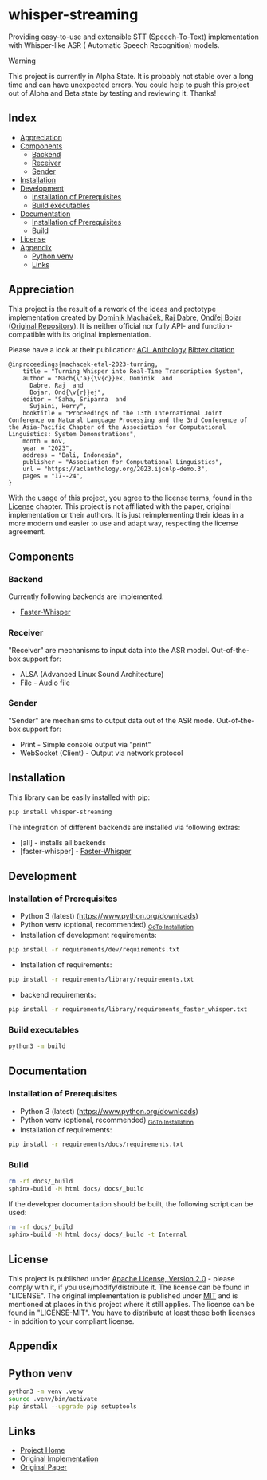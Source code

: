 # whisper-streaming

Providing easy-to-use and extensible STT (Speech-To-Text) implementation with Whisper-like ASR (
Automatic Speech Recognition) models.

> [!WARNING]  
> This project is currently in Alpha State. It is probably not stable over a long time and can have
> unexpected errors. You could help to push this project out of Alpha and Beta state by testing and
> reviewing it. Thanks!

## Index

* [Appreciation](#appreciation)
* [Components](#components)
    * [Backend](#backend)
    * [Receiver](#receiver)
    * [Sender](#sender)
* [Installation](#installation)
* [Development](#development)
    * [Installation of Prerequisites](#installation-of-prerequisites)
    * [Build executables](#build-executables)
* [Documentation](#documentation)
    * [Installation of Prerequisites](#installation-of-prerequisites-1)
    * [Build](#build)
* [License](#license)
* [Appendix](#appendix)
    * [Python venv](#python-venv)
    * [Links](#links)

## Appreciation

This project is the result of a rework of the ideas and prototype implementation created
by [Dominik Macháček](https://ufal.mff.cuni.cz/dominik-machacek), [Raj Dabre](https://prajdabre.github.io/), [Ondřej Bojar](https://ufal.mff.cuni.cz/ondrej-bojar) ([Original Repository](https://github.com/ufal/whisper_streaming)).
It is neither official nor fully API- and function-compatible with its original implementation.

Please have a look at their publication:
[ACL Anthology](https://aclanthology.org/2023.ijcnlp-demo.3/)
[Bibtex citation](https://aclanthology.org/2023.ijcnlp-demo.3.bib)

```
@inproceedings{machacek-etal-2023-turning,
    title = "Turning Whisper into Real-Time Transcription System",
    author = "Mach{\'a}{\v{c}}ek, Dominik  and
      Dabre, Raj  and
      Bojar, Ond{\v{r}}ej",
    editor = "Saha, Sriparna  and
      Sujaini, Herry",
    booktitle = "Proceedings of the 13th International Joint Conference on Natural Language Processing and the 3rd Conference of the Asia-Pacific Chapter of the Association for Computational Linguistics: System Demonstrations",
    month = nov,
    year = "2023",
    address = "Bali, Indonesia",
    publisher = "Association for Computational Linguistics",
    url = "https://aclanthology.org/2023.ijcnlp-demo.3",
    pages = "17--24",
}
```

With the usage of this project, you agree to the license terms, found in the [License](#license)
chapter.
This project is not affiliated with the paper, original implementation or their authors. It is just
reimplementing their ideas in a more modern und easier to use and adapt way, respecting the license
agreement.

## Components

### Backend

Currently following backends are implemented:

* [Faster-Whisper](https://github.com/SYSTRAN/faster-whisper)

### Receiver

"Receiver" are mechanisms to input data into the ASR model. Out-of-the-box support for:

* ALSA (Advanced Linux Sound Architecture)
* File - Audio file

### Sender

"Sender" are mechanisms to output data out of the ASR mode. Out-of-the-box support for:

* Print - Simple console output via "print"
* WebSocket (Client) - Output via network protocol

## Installation

This library can be easily installed with pip:

```bash
pip install whisper-streaming
```

The integration of different backends are installed via following extras:
* [all] - installs all backends
* [faster-whisper] - [Faster-Whisper](https://github.com/SYSTRAN/faster-whisper)

## Development

### Installation of Prerequisites

* Python 3 (latest) (https://www.python.org/downloads)
* Python venv (optional, recommended) <sub>[GoTo Installation](#python-venv)</sub>
* Installation of development requirements:

```bash
pip install -r requirements/dev/requirements.txt
```

* Installation of requirements:

```bash
pip install -r requirements/library/requirements.txt
```

* backend requirements:

```bash
pip install -r requirements/library/requirements_faster_whisper.txt
```

### Build executables

```bash
python3 -m build
```

## Documentation

### Installation of Prerequisites

* Python 3 (latest) (https://www.python.org/downloads)
* Python venv (optional, recommended) <sub>[GoTo Installation](#python-venv)</sub>
* Installation of requirements:

```bash
pip install -r requirements/docs/requirements.txt
```

### Build

```bash
rm -rf docs/_build
sphinx-build -M html docs/ docs/_build
```

If the developer documentation should be built, the following script can be used:

```bash
rm -rf docs/_build
sphinx-build -M html docs/ docs/_build -t Internal
```

## License

This project is published
under [Apache License, Version 2.0](https://www.apache.org/licenses/LICENSE-2.0) - please comply
with it, if you use/modify/distribute it. The license can be found in "LICENSE". The original
implementation is published under [MIT](https://mit-license.org/) and is mentioned at places in this
project where it still applies. The license can be found in "LICENSE-MIT". You have to distribute at
least these both licenses - in addition to your compliant license.

## Appendix

## Python venv

```bash
python3 -m venv .venv
source .venv/bin/activate
pip install --upgrade pip setuptools
```

## Links

* [Project Home](https://github.com/nkaaf/ufal-whisper_streaming)
* [Original Implementation](https://github.com/ufal/whisper_streaming)
* [Original Paper](https://aclanthology.org/2023.ijcnlp-demo.3.pdf)
